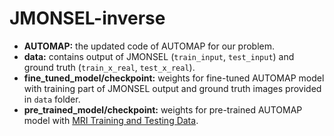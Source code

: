 # JMONSEL-inverse

* **AUTOMAP:** the updated code of AUTOMAP for our problem.
* **data:** contains output of JMONSEL (`train_input`, `test_input`) and ground truth (`train_x_real`, `test_x_real`).
* **fine_tuned_model/checkpoint:** weights for fine-tuned AUTOMAP model with training part of JMONSEL output and ground truth images provided in `data` folder.
* **pre_trained_model/checkpoint:** weights for pre-trained AUTOMAP model with [MRI Training and Testing Data](https://www.dropbox.com/sh/fy5gnn6t1c6qgl2/AAAqIBMIaAlr4ZKLby-9u4QSa?dl=1).

